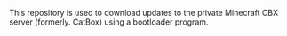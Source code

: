 This repository is used to download updates to the private Minecraft CBX server (formerly. CatBox) using a bootloader program.
